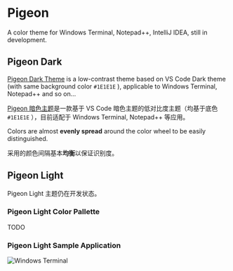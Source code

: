 # Pigeon

A color theme for Windows Terminal, Notepad++, IntelliJ IDEA, still in development.

## Pigeon Dark

[Pigeon Dark Theme](/src/Pigeon_Dark/README.md) is a low-contrast theme based on VS Code Dark theme (with same background color `#1E1E1E` ), applicable to Windows Terminal, Notepad++ and so on...

[Pigeon 暗色主题](/src/Pigeon_Dark/README.md)是一款基于 VS Code 暗色主题的低对比度主题（均基于底色 `#1E1E1E` ），目前适配于 Windows Terminal, Notepad++ 等应用。

Colors are almost **evenly spread** around the color wheel to be easily distinguished.

采用的颜色间隔基本**均衡**以保证识别度。

## Pigeon Light

Pigeon Light 主题仍在开发状态。

### Pigeon Light Color Pallette

TODO

### Pigeon Light Sample Application

![Windows Terminal](https://github.com/Moenupa/InDesign/blob/master/res/demo/OneMoreDark/OneMoreLight_WT.png)